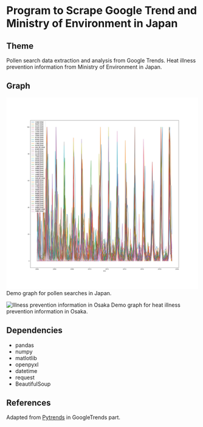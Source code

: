 # Program to Scrape Google Trend and Ministry of Environment in Japan

## Theme

Pollen search data extraction and analysis from Google Trends.
Heat illness prevention information from Ministry of Environment in Japan.

## Graph

![Pollen searches in Japan](./files/pollen_japan.jpg)
Demo graph for pollen searches in Japan.

![Illness prevention information in Osaka](./files/.jpg)
Demo graph for heat illness prevention information in Osaka.

## Dependencies

- pandas
- numpy
- matlotlib
- openpyxl
- datetime
- request
- BeautifulSoup

## References

Adapted from [Pytrends](https://pypi.org/project/pytrends/) in GoogleTrends part.
